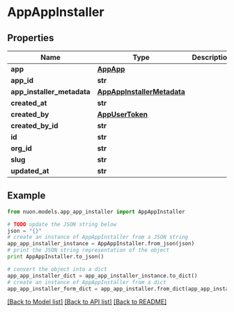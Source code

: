 # AppAppInstaller


## Properties

Name | Type | Description | Notes
------------ | ------------- | ------------- | -------------
**app** | [**AppApp**](AppApp.md) |  | [optional] 
**app_id** | **str** |  | [optional] 
**app_installer_metadata** | [**AppAppInstallerMetadata**](AppAppInstallerMetadata.md) |  | [optional] 
**created_at** | **str** |  | [optional] 
**created_by** | [**AppUserToken**](AppUserToken.md) |  | [optional] 
**created_by_id** | **str** |  | [optional] 
**id** | **str** |  | [optional] 
**org_id** | **str** |  | [optional] 
**slug** | **str** |  | [optional] 
**updated_at** | **str** |  | [optional] 

## Example

```python
from nuon.models.app_app_installer import AppAppInstaller

# TODO update the JSON string below
json = "{}"
# create an instance of AppAppInstaller from a JSON string
app_app_installer_instance = AppAppInstaller.from_json(json)
# print the JSON string representation of the object
print AppAppInstaller.to_json()

# convert the object into a dict
app_app_installer_dict = app_app_installer_instance.to_dict()
# create an instance of AppAppInstaller from a dict
app_app_installer_form_dict = app_app_installer.from_dict(app_app_installer_dict)
```
[[Back to Model list]](../README.md#documentation-for-models) [[Back to API list]](../README.md#documentation-for-api-endpoints) [[Back to README]](../README.md)


